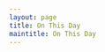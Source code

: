 ```yaml
---
layout: page
title: On This Day
maintitle: On This Day
---
```


<script>
onload = function (){
var today = new Date();
var month = today.getMonth()+1;
var day = today.getDate();
var OnThisDay ='/onthisday/sorry';
if (month == '01' && day == '01') {
OnThisDay ='/onthisday/01/01-01';
}
if (month == '01' && day == '02') {
OnThisDay ='/onthisday/01/01-02';
}
if (month == '01' && day == '03') {
OnThisDay ='/onthisday/01/01-03';
}
if (month == '01' && day == '04') {
OnThisDay ='/onthisday/01/01-04';
}
if (month == '01' && day == '05') {
OnThisDay ='/onthisday/01/01-05';
}
if (month == '01' && day == '06') {
OnThisDay ='/onthisday/01/01-06';
}
if (month == '01' && day == '07') {
OnThisDay ='/onthisday/01/01-07';
}
if (month == '01' && day == '08') {
OnThisDay ='/onthisday/01/01-08';
}
if (month == '01' && day == '09') {
OnThisDay ='/onthisday/01/01-09';
}
if (month == '01' && day == '10') {
OnThisDay ='/onthisday/01/01-10';
}
if (month == '01' && day == '11') {
OnThisDay ='/onthisday/01/01-11';
}
if (month == '01' && day == '12') {
OnThisDay ='/onthisday/01/01-12';
}
if (month == '01' && day == '13') {
OnThisDay ='/onthisday/01/01-13';
}
if (month == '01' && day == '14') {
OnThisDay ='/onthisday/01/01-14';
}
if (month == '01' && day == '15') {
OnThisDay ='/onthisday/01/01-15';
}
if (month == '01' && day == '16') {
OnThisDay ='/onthisday/01/01-16';
}
if (month == '01' && day == '17') {
OnThisDay ='/onthisday/01/01-17';
}
if (month == '01' && day == '18') {
OnThisDay ='/onthisday/01/01-18';
}
if (month == '01' && day == '19') {
OnThisDay ='/onthisday/01/01-19';
}
if (month == '01' && day == '20') {
OnThisDay ='/onthisday/01/01-20';
}
if (month == '01' && day == '21') {
OnThisDay ='/onthisday/01/01-21';
}
if (month == '01' && day == '22') {
OnThisDay ='/onthisday/01/01-22';
}
if (month == '01' && day == '23') {
OnThisDay ='/onthisday/01/01-23';
}
if (month == '01' && day == '24') {
OnThisDay ='/onthisday/01/01-24';
}
if (month == '01' && day == '25') {
OnThisDay ='/onthisday/01/01-25';
}
if (month == '01' && day == '26') {
OnThisDay ='/onthisday/01/01-26';
}
if (month == '01' && day == '27') {
OnThisDay ='/onthisday/01/01-27';
}
if (month == '01' && day == '28') {
OnThisDay ='/onthisday/01/01-28';
}
if (month == '01' && day == '29') {
OnThisDay ='/onthisday/01/01-29';
}
if (month == '01' && day == '30') {
OnThisDay ='/onthisday/01/01-30';
}
if (month == '01' && day == '31') {
OnThisDay ='/onthisday/01/01-31';
}
if (month == '2' && day == '01') {
OnThisDay ='/onthisday/02/02-01';
}
if (month == '2' && day == '02') {
OnThisDay ='/onthisday/02/02-02';
}
if (month == '2' && day == '03') {
OnThisDay ='/onthisday/02/02-03';
}
if (month == '2' && day == '04') {
OnThisDay ='/onthisday/02/02-04';
}
if (month == '2' && day == '05') {
OnThisDay ='/onthisday/02/02-05';
}
if (month == '2' && day == '06') {
OnThisDay ='/onthisday/02/02-06';
}
if (month == '2' && day == '07') {
OnThisDay ='/onthisday/02/02-07';
}
if (month == '2' && day == '08') {
OnThisDay ='/onthisday/02/02-08';
}
if (month == '2' && day == '09') {
OnThisDay ='/onthisday/02/02-09';
}
if (month == '2' && day == '10') {
OnThisDay ='/onthisday/02/02-10';
}
if (month == '2' && day == '11') {
OnThisDay ='/onthisday/02/02-11';
}
if (month == '2' && day == '12') {
OnThisDay ='/onthisday/02/02-12';
}
if (month == '2' && day == '13') {
OnThisDay ='/onthisday/02/02-13';
}
if (month == '2' && day == '14') {
OnThisDay ='/onthisday/02/02-14';
}
if (month == '2' && day == '15') {
OnThisDay ='/onthisday/02/02-15';
}
if (month == '2' && day == '16') {
OnThisDay ='/onthisday/02/02-16';
}
if (month == '2' && day == '17') {
OnThisDay ='/onthisday/02/02-17';
}
if (month == '2' && day == '18') {
OnThisDay ='/onthisday/02/02-18';
}
if (month == '2' && day == '19') {
OnThisDay ='/onthisday/02/02-19';
}
if (month == '2' && day == '20') {
OnThisDay ='/onthisday/02/02-20';
}
if (month == '2' && day == '21') {
OnThisDay ='/onthisday/02/02-21';
}
if (month == '2' && day == '22') {
OnThisDay ='/onthisday/02/02-22';
}
if (month == '2' && day == '23') {
OnThisDay ='/onthisday/02/02-23';
}
if (month == '2' && day == '24') {
OnThisDay ='/onthisday/02/02-24';
}
if (month == '2' && day == '25') {
OnThisDay ='/onthisday/02/02-25';
}
if (month == '2' && day == '26') {
OnThisDay ='/onthisday/02/02-26';
}
if (month == '2' && day == '27') {
OnThisDay ='/onthisday/02/02-27';
}
if (month == '2' && day == '28') {
OnThisDay ='/onthisday/02/02-28';
}
if (month == '2' && day == '29') {
OnThisDay ='/onthisday/02/02-29';
}
if (month == '3' && day == '1') {
OnThisDay ='/onthisday/03/03-01';
}
if (month == '3' && day == '2') {
OnThisDay ='/onthisday/03/03-02';
}
if (month == '3' && day == '3') {
OnThisDay ='/onthisday/03/03-03';
}
if (month == '3' && day == '4') {
OnThisDay ='/onthisday/03/03-04';
}
if (month == '3' && day == '5') {
OnThisDay ='/onthisday/03/03-05';
}
if (month == '3' && day == '6') {
OnThisDay ='/onthisday/03/03-06';
}
if (month == '3' && day == '7') {
OnThisDay ='/onthisday/03/03-07';
}
if (month == '3' && day == '8') {
OnThisDay ='/onthisday/03/03-08';
}
if (month == '3' && day == '9') {
OnThisDay ='/onthisday/03/03-09';
}
if (month == '3' && day == '10') {
OnThisDay ='/onthisday/03/03-10';
}
if (month == '3' && day == '11') {
OnThisDay ='/onthisday/03/03-11';
}
if (month == '3' && day == '12') {
OnThisDay ='/onthisday/03/03-12';
}
if (month == '3' && day == '13') {
OnThisDay ='/onthisday/03/03-13';
}
if (month == '3' && day == '14') {
OnThisDay ='/onthisday/03/03-14';
}
if (month == '3' && day == '15') {
OnThisDay ='/onthisday/03/03-15';
}
if (month == '3' && day == '16') {
OnThisDay ='/onthisday/03/03-16';
}
if (month == '3' && day == '17') {
OnThisDay ='/onthisday/03/03-17';
}
if (month == '3' && day == '18') {
OnThisDay ='/onthisday/03/03-18';
}
if (month == '3' && day == '19') {
OnThisDay ='/onthisday/03/03-19';
}
if (month == '3' && day == '20') {
OnThisDay ='/onthisday/03/03-20';
}
if (month == '3' && day == '21') {
OnThisDay ='/onthisday/03/03-21';
}
if (month == '3' && day == '22') {
OnThisDay ='/onthisday/03/03-22';
}
if (month == '3' && day == '23') {
OnThisDay ='/onthisday/03/03-23';
}
if (month == '3' && day == '24') {
OnThisDay ='/onthisday/03/03-24';
}
if (month == '3' && day == '25') {
OnThisDay ='/onthisday/03/03-25';
}
if (month == '3' && day == '26') {
OnThisDay ='/onthisday/03/03-26';
}
if (month == '3' && day == '27') {
OnThisDay ='/onthisday/03/03-27';
}
if (month == '3' && day == '28') {
OnThisDay ='/onthisday/03/03-28';
}
if (month == '3' && day == '29') {
OnThisDay ='/onthisday/03/03-29';
}
if (month == '3' && day == '30') {
OnThisDay ='/onthisday/03/03-30';
}
if (month == '3' && day == '31') {
OnThisDay ='/onthisday/03/03-31';
}
if (month == '04' && day == '01') {
OnThisDay ='/onthisday/04/04-01';
}
if (month == '04' && day == '02') {
OnThisDay ='/onthisday/04/04-02';
}
if (month == '04' && day == '03') {
OnThisDay ='/onthisday/04/04-03';
}
if (month == '04' && day == '04') {
OnThisDay ='/onthisday/04/04-04';
}
if (month == '04' && day == '05') {
OnThisDay ='/onthisday/04/04-05';
}
if (month == '04' && day == '06') {
OnThisDay ='/onthisday/04/04-06';
}
if (month == '04' && day == '07') {
OnThisDay ='/onthisday/04/04-07';
}
if (month == '04' && day == '08') {
OnThisDay ='/onthisday/04/04-08';
}
if (month == '04' && day == '09') {
OnThisDay ='/onthisday/04/04-09';
}
if (month == '04' && day == '10') {
OnThisDay ='/onthisday/04/04-10';
}
if (month == '04' && day == '11') {
OnThisDay ='/onthisday/04/04-11';
}
if (month == '04' && day == '12') {
OnThisDay ='/onthisday/04/04-12';
}
if (month == '04' && day == '13') {
OnThisDay ='/onthisday/04/04-13';
}
if (month == '04' && day == '14') {
OnThisDay ='/onthisday/04/04-14';
}
if (month == '04' && day == '15') {
OnThisDay ='/onthisday/04/04-15';
}
if (month == '04' && day == '16') {
OnThisDay ='/onthisday/04/04-16';
}
if (month == '04' && day == '17') {
OnThisDay ='/onthisday/04/04-17';
}
if (month == '04' && day == '18') {
OnThisDay ='/onthisday/04/04-18';
}
if (month == '04' && day == '19') {
OnThisDay ='/onthisday/04/04-19';
}
if (month == '04' && day == '20') {
OnThisDay ='/onthisday/04/04-20';
}
if (month == '04' && day == '21') {
OnThisDay ='/onthisday/04/04-21';
}
if (month == '04' && day == '22') {
OnThisDay ='/onthisday/04/04-22';
}
if (month == '04' && day == '23') {
OnThisDay ='/onthisday/04/04-23';
}
if (month == '04' && day == '24') {
OnThisDay ='/onthisday/04/04-24';
}
if (month == '04' && day == '25') {
OnThisDay ='/onthisday/04/04-25';
}
if (month == '04' && day == '26') {
OnThisDay ='/onthisday/04/04-26';
}
if (month == '04' && day == '27') {
OnThisDay ='/onthisday/04/04-27';
}
if (month == '04' && day == '28') {
OnThisDay ='/onthisday/04/04-28';
}
if (month == '04' && day == '29') {
OnThisDay ='/onthisday/04/04-29';
}
if (month == '04' && day == '30') {
OnThisDay ='/onthisday/04/04-30';
}
if (month == '05' && day == '01') {
OnThisDay ='/onthisday/05/05-01';
}
if (month == '05' && day == '02') {
OnThisDay ='/onthisday/05/05-02';
}
if (month == '05' && day == '03') {
OnThisDay ='/onthisday/05/05-03';
}
if (month == '05' && day == '04') {
OnThisDay ='/onthisday/05/05-04';
}
if (month == '05' && day == '05') {
OnThisDay ='/onthisday/05/05-05';
}
if (month == '05' && day == '06') {
OnThisDay ='/onthisday/05/05-06';
}
if (month == '05' && day == '07') {
OnThisDay ='/onthisday/05/05-07';
}
if (month == '05' && day == '08') {
OnThisDay ='/onthisday/05/05-08';
}
if (month == '05' && day == '09') {
OnThisDay ='/onthisday/05/05-09';
}
if (month == '05' && day == '10') {
OnThisDay ='/onthisday/05/05-10';
}
if (month == '05' && day == '11') {
OnThisDay ='/onthisday/05/05-11';
}
if (month == '05' && day == '12') {
OnThisDay ='/onthisday/05/05-12';
}
if (month == '05' && day == '13') {
OnThisDay ='/onthisday/05/05-13';
}
if (month == '05' && day == '14') {
OnThisDay ='/onthisday/05/05-14';
}
if (month == '05' && day == '15') {
OnThisDay ='/onthisday/05/05-15';
}
if (month == '05' && day == '16') {
OnThisDay ='/onthisday/05/05-16';
}
if (month == '05' && day == '17') {
OnThisDay ='/onthisday/05/05-17';
}
if (month == '05' && day == '18') {
OnThisDay ='/onthisday/05/05-18';
}
if (month == '05' && day == '19') {
OnThisDay ='/onthisday/05/05-19';
}
if (month == '05' && day == '20') {
OnThisDay ='/onthisday/05/05-20';
}
if (month == '05' && day == '21') {
OnThisDay ='/onthisday/05/05-21';
}
if (month == '05' && day == '22') {
OnThisDay ='/onthisday/05/05-22';
}
if (month == '05' && day == '23') {
OnThisDay ='/onthisday/05/05-23';
}
if (month == '05' && day == '24') {
OnThisDay ='/onthisday/05/05-24';
}
if (month == '05' && day == '25') {
OnThisDay ='/onthisday/05/05-25';
}
if (month == '05' && day == '26') {
OnThisDay ='/onthisday/05/05-26';
}
if (month == '05' && day == '27') {
OnThisDay ='/onthisday/05/05-27';
}
if (month == '05' && day == '28') {
OnThisDay ='/onthisday/05/05-28';
}
if (month == '05' && day == '29') {
OnThisDay ='/onthisday/05/05-29';
}
if (month == '05' && day == '30') {
OnThisDay ='/onthisday/05/05-30';
}
if (month == '05' && day == '31') {
OnThisDay ='/onthisday/05/05-31';
}
if (month == '6' && day == '01') {
OnThisDay ='/onthisday/06/06-01';
}
if (month == '6' && day == '02') {
OnThisDay ='/onthisday/06/06-02';
}
if (month == '6' && day == '03') {
OnThisDay ='/onthisday/06/06-03';
}
if (month == '6' && day == '04') {
OnThisDay ='/onthisday/06/06-04';
}
if (month == '6' && day == '05') {
OnThisDay ='/onthisday/06/06-05';
}
if (month == '6' && day == '06') {
OnThisDay ='/onthisday/06/06-06';
}
if (month == '6' && day == '07') {
OnThisDay ='/onthisday/06/06-07';
}
if (month == '6' && day == '08') {
OnThisDay ='/onthisday/06/06-08';
}
if (month == '6' && day == '09') {
OnThisDay ='/onthisday/06/06-09';
}
if (month == '6' && day == '10') {
OnThisDay ='/onthisday/06/06-10';
}
if (month == '6' && day == '11') {
OnThisDay ='/onthisday/06/06-11';
}
if (month == '6' && day == '12') {
OnThisDay ='/onthisday/06/06-12';
}
if (month == '6' && day == '13') {
OnThisDay ='/onthisday/06/06-13';
}
if (month == '6' && day == '14') {
OnThisDay ='/onthisday/06/06-14';
}
if (month == '6' && day == '15') {
OnThisDay ='/onthisday/06/06-15';
}
if (month == '6' && day == '16') {
OnThisDay ='/onthisday/06/06-16';
}
if (month == '6' && day == '17') {
OnThisDay ='/onthisday/06/06-17';
}
if (month == '6' && day == '18') {
OnThisDay ='/onthisday/06/06-18';
}
if (month == '6' && day == '19') {
OnThisDay ='/onthisday/06/06-19';
}
if (month == '6' && day == '20') {
OnThisDay ='/onthisday/06/06-20';
}
if (month == '6' && day == '21') {
OnThisDay ='/onthisday/06/06-21';
}
if (month == '6' && day == '22') {
OnThisDay ='/onthisday/06/06-22';
}
if (month == '6' && day == '23') {
OnThisDay ='/onthisday/06/06-23';
}
if (month == '6' && day == '24') {
OnThisDay ='/onthisday/06/06-24';
}
if (month == '6' && day == '25') {
OnThisDay ='/onthisday/06/06-25';
}
if (month == '6' && day == '26') {
OnThisDay ='/onthisday/06/06-26';
}
if (month == '6' && day == '27') {
OnThisDay ='/onthisday/06/06-27';
}
if (month == '6' && day == '28') {
OnThisDay ='/onthisday/06/06-28';
}
if (month == '6' && day == '29') {
OnThisDay ='/onthisday/06/06-29';
}
if (month == '6' && day == '30') {
OnThisDay ='/onthisday/06/06-30';
}
if (month == '7' && day == '01') {
OnThisDay ='/onthisday/07/07-01';
}
if (month == '7' && day == '02') {
OnThisDay ='/onthisday/07/07-02';
}
if (month == '7' && day == '03') {
OnThisDay ='/onthisday/07/07-03';
}
if (month == '7' && day == '04') {
OnThisDay ='/onthisday/07/07-04';
}
if (month == '7' && day == '05') {
OnThisDay ='/onthisday/07/07-05';
}
if (month == '7' && day == '06') {
OnThisDay ='/onthisday/07/07-06';
}
if (month == '7' && day == '07') {
OnThisDay ='/onthisday/07/07-07';
}
if (month == '7' && day == '08') {
OnThisDay ='/onthisday/07/07-08';
}
if (month == '7' && day == '09') {
OnThisDay ='/onthisday/07/07-09';
}
if (month == '7' && day == '10') {
OnThisDay ='/onthisday/07/07-10';
}
if (month == '7' && day == '11') {
OnThisDay ='/onthisday/07/07-11';
}
if (month == '7' && day == '12') {
OnThisDay ='/onthisday/07/07-12';
}
if (month == '7' && day == '13') {
OnThisDay ='/onthisday/07/07-13';
}
if (month == '7' && day == '14') {
OnThisDay ='/onthisday/07/07-14';
}
if (month == '7' && day == '15') {
OnThisDay ='/onthisday/07/07-15';
}
if (month == '7' && day == '16') {
OnThisDay ='/onthisday/07/07-16';
}
if (month == '7' && day == '17') {
OnThisDay ='/onthisday/07/07-17';
}
if (month == '7' && day == '18') {
OnThisDay ='/onthisday/07/07-18';
}
if (month == '7' && day == '19') {
OnThisDay ='/onthisday/07/07-19';
}
if (month == '7' && day == '20') {
OnThisDay ='/onthisday/07/07-20';
}
if (month == '7' && day == '21') {
OnThisDay ='/onthisday/07/07-21';
}
if (month == '7' && day == '22') {
OnThisDay ='/onthisday/07/07-22';
}
if (month == '7' && day == '23') {
OnThisDay ='/onthisday/07/07-23';
}
if (month == '7' && day == '24') {
OnThisDay ='/onthisday/07/07-24';
}
if (month == '7' && day == '25') {
OnThisDay ='/onthisday/07/07-25';
}
if (month == '7' && day == '26') {
OnThisDay ='/onthisday/07/07-26';
}
if (month == '7' && day == '27') {
OnThisDay ='/onthisday/07/07-27';
}
if (month == '7' && day == '28') {
OnThisDay ='/onthisday/07/07-28';
}
if (month == '7' && day == '29') {
OnThisDay ='/onthisday/07/07-29';
}
if (month == '7' && day == '30') {
OnThisDay ='/onthisday/07/07-30';
}
if (month == '7' && day == '31') {
OnThisDay ='/onthisday/07/07-31';
}
if (month == '8' && day == '01') {
OnThisDay ='/onthisday/08/08-01';
}
if (month == '8' && day == '02') {
OnThisDay ='/onthisday/08/08-02';
}
if (month == '8' && day == '03') {
OnThisDay ='/onthisday/08/08-03';
}
if (month == '8' && day == '04') {
OnThisDay ='/onthisday/08/08-04';
}
if (month == '8' && day == '05') {
OnThisDay ='/onthisday/08/08-05';
}
if (month == '8' && day == '06') {
OnThisDay ='/onthisday/08/08-06';
}
if (month == '8' && day == '07') {
OnThisDay ='/onthisday/08/08-07';
}
if (month == '8' && day == '08') {
OnThisDay ='/onthisday/08/08-08';;
}
if (month == '8' && day == '09') {
OnThisDay ='/onthisday/08/08-09';
}
if (month == '8' && day == '10') {
OnThisDay ='/onthisday/08/08-10';
}
if (month == '8' && day == '11') {
OnThisDay ='/onthisday/08/08-11';
}
if (month == '8' && day == '12') {
OnThisDay ='/onthisday/08/08-12';
}
if (month == '8' && day == '13') {
OnThisDay ='/onthisday/08/08-13';
}
if (month == '8' && day == '14') {
OnThisDay ='/onthisday/08/08-14';
}
if (month == '8' && day == '15') {
OnThisDay ='/onthisday/08/08-15';
}
if (month == '8' && day == '16') {
OnThisDay ='/onthisday/08/08-16';
}
if (month == '8' && day == '17') {
OnThisDay ='/onthisday/08/08-17';
}
if (month == '8' && day == '18') {
OnThisDay ='/onthisday/08/08-18';
}
if (month == '8' && day == '19') {
OnThisDay ='/onthisday/08/08-19';
}
if (month == '8' && day == '20') {
OnThisDay ='/onthisday/08/08-20';
}
if (month == '8' && day == '21') {
OnThisDay ='/onthisday/08/08-21';
}
if (month == '8' && day == '22') {
OnThisDay ='/onthisday/08/08-22';
}
if (month == '8' && day == '23') {
OnThisDay ='/onthisday/08/08-23';
}
if (month == '8' && day == '24') {
OnThisDay ='/onthisday/08/08-24';
}
if (month == '8' && day == '25') {
OnThisDay ='/onthisday/08/08-25';
}
if (month == '8' && day == '26') {
OnThisDay ='/onthisday/08/08-26';
}
if (month == '8' && day == '27') {
OnThisDay ='/onthisday/08/08-27';
}
if (month == '8' && day == '28') {
OnThisDay ='/onthisday/08/08-28';
}
if (month == '8' && day == '29') {
OnThisDay ='/onthisday/08/08-29';
}
if (month == '8' && day == '30') {
OnThisDay ='/onthisday/08/08-30';
}
if (month == '8' && day == '31') {
OnThisDay ='/onthisday/08/08-31';
}
if (month == '9' && day == '01') {
OnThisDay ='/onthisday/09/09-01';
}
if (month == '9' && day == '02') {
OnThisDay ='/onthisday/09/09-02';
}
if (month == '9' && day == '03') {
OnThisDay ='/onthisday/09/09-03';
}
if (month == '9' && day == '04') {
OnThisDay ='/onthisday/09/09-04';
}
if (month == '9' && day == '05') {
OnThisDay ='/onthisday/09/09-05';
}
if (month == '9' && day == '06') {
OnThisDay ='/onthisday/09/09-06';
}
if (month == '9' && day == '07') {
OnThisDay ='/onthisday/09/09-07';
}
if (month == '9' && day == '08') {
OnThisDay ='/onthisday/09/09-08';
}
if (month == '9' && day == '09') {
OnThisDay ='/onthisday/09/09-09';
}
if (month == '9' && day == '10') {
OnThisDay ='/onthisday/09/09-10';
}
if (month == '9' && day == '11') {
OnThisDay ='/onthisday/09/09-11';
}
if (month == '9' && day == '12') {
OnThisDay ='/onthisday/09/09-12';
}
if (month == '9' && day == '13') {
OnThisDay ='/onthisday/09/09-13';
}
if (month == '9' && day == '14') {
OnThisDay ='/onthisday/09/09-14';
}
if (month == '9' && day == '15') {
OnThisDay ='/onthisday/09/09-15';
}
if (month == '9' && day == '16') {
OnThisDay ='/onthisday/09/09-16';
}
if (month == '9' && day == '17') {
OnThisDay ='/onthisday/09/09-17';
}
if (month == '9' && day == '18') {
OnThisDay ='/onthisday/09/09-18';
}
if (month == '9' && day == '19') {
OnThisDay ='/onthisday/09/09-19';
}
if (month == '9' && day == '20') {
OnThisDay ='/onthisday/09/09-20';
}
if (month == '9' && day == '21') {
OnThisDay ='/onthisday/09/09-21';
}
if (month == '9' && day == '22') {
OnThisDay ='/onthisday/09/09-22';
}
if (month == '9' && day == '23') {
OnThisDay ='/onthisday/09/09-23';
}
if (month == '9' && day == '24') {
OnThisDay ='/onthisday/09/09-24';
}
if (month == '9' && day == '25') {
OnThisDay ='/onthisday/09/09-25';
}
if (month == '9' && day == '26') {
OnThisDay ='/onthisday/09/09-26';
}
if (month == '9' && day == '27') {
OnThisDay ='/onthisday/09/09-27';
}
if (month == '9' && day == '28') {
OnThisDay ='/onthisday/09/09-28';
}
if (month == '9' && day == '29') {
OnThisDay ='/onthisday/09/09-29';
}
if (month == '9' && day == '30') {
OnThisDay ='/onthisday/09/09-30';
}
if (month == '10' && day == '01') {
OnThisDay ='/onthisday/10/10-01';
}
if (month == '10' && day == '02') {
OnThisDay ='/onthisday/10/10-02';
}
if (month == '10' && day == '03') {
OnThisDay ='/onthisday/10/10-03';
}
if (month == '10' && day == '04') {
OnThisDay ='/onthisday/10/10-04';
}
if (month == '10' && day == '05') {
OnThisDay ='/onthisday/10/10-05';
}
if (month == '10' && day == '06') {
OnThisDay ='/onthisday/10/10-06';
}
if (month == '10' && day == '07') {
OnThisDay ='/onthisday/10/10-07';
}
if (month == '10' && day == '08') {
OnThisDay ='/onthisday/10/10-08';
}
if (month == '10' && day == '09') {
OnThisDay ='/onthisday/10/10-09';
}
if (month == '10' && day == '10') {
OnThisDay ='/onthisday/10/10-10';
}
if (month == '10' && day == '11') {
OnThisDay ='/onthisday/10/10-11';
}
if (month == '10' && day == '12') {
OnThisDay ='/onthisday/10/10-12';
}
if (month == '10' && day == '13') {
OnThisDay ='/onthisday/10/10-13';
}
if (month == '10' && day == '14') {
OnThisDay ='/onthisday/10/10-14';
}
if (month == '10' && day == '15') {
OnThisDay ='/onthisday/10/10-15';
}
if (month == '10' && day == '16') {
OnThisDay ='/onthisday/10/10-16';
}
if (month == '10' && day == '17') {
OnThisDay ='/onthisday/10/10-17';
}
if (month == '10' && day == '18') {
OnThisDay ='/onthisday/10/10-18';
}
if (month == '10' && day == '19') {
OnThisDay ='/onthisday/10/10-19';
}
if (month == '10' && day == '20') {
OnThisDay ='/onthisday/10/10-20';
}
if (month == '10' && day == '21') {
OnThisDay ='/onthisday/10/10-21';
}
if (month == '10' && day == '22') {
OnThisDay ='/onthisday/10/10-22';
}
if (month == '10' && day == '23') {
OnThisDay ='/onthisday/10/10-23';
}
if (month == '10' && day == '24') {
OnThisDay ='/onthisday/10/10-24';
}
if (month == '10' && day == '25') {
OnThisDay ='/onthisday/10/10-25';
}
if (month == '10' && day == '26') {
OnThisDay ='/onthisday/10/10-26';
}
if (month == '10' && day == '27') {
OnThisDay ='/onthisday/10/10-27';
}
if (month == '10' && day == '28') {
OnThisDay ='/onthisday/10/10-28';
}
if (month == '10' && day == '29') {
OnThisDay ='/onthisday/10/10-29';
}
if (month == '10' && day == '30') {
OnThisDay ='/onthisday/10/10-30';
}
if (month == '10' && day == '31') {
OnThisDay ='/onthisday/10/10-31';
}
if (month == '11' && day == '01') {
OnThisDay ='/onthisday/11/11-01';
}
if (month == '11' && day == '02') {
OnThisDay ='/onthisday/11/11-02';
}
if (month == '11' && day == '03') {
OnThisDay ='/onthisday/11/11-03';
}
if (month == '11' && day == '04') {
OnThisDay ='/onthisday/11/11-04';
}
if (month == '11' && day == '05') {
OnThisDay ='/onthisday/11/11-05';
}
if (month == '11' && day == '06') {
OnThisDay ='/onthisday/11/11-06';
}
if (month == '11' && day == '07') {
OnThisDay ='/onthisday/11/11-07';
}
if (month == '11' && day == '08') {
OnThisDay ='/onthisday/11/11-08';
}
if (month == '11' && day == '09') {
OnThisDay ='/onthisday/11/11-09';
}
if (month == '11' && day == '10') {
OnThisDay ='/onthisday/11/11-10';
}
if (month == '11' && day == '11') {
OnThisDay ='/onthisday/11/11-11';
}
if (month == '11' && day == '12') {
OnThisDay ='/onthisday/11/11-12';
}
if (month == '11' && day == '13') {
OnThisDay ='/onthisday/11/11-13';
}
if (month == '11' && day == '14') {
OnThisDay ='/onthisday/11/11-14';
}
if (month == '11' && day == '15') {
OnThisDay ='/onthisday/11/11-15';
}
if (month == '11' && day == '16') {
OnThisDay ='/onthisday/11/11-16';
}
if (month == '11' && day == '17') {
OnThisDay ='/onthisday/11/11-17';
}
if (month == '11' && day == '18') {
OnThisDay ='/onthisday/11/11-18';
}
if (month == '11' && day == '19') {
OnThisDay ='/onthisday/11/11-19';
}
if (month == '11' && day == '20') {
OnThisDay ='/onthisday/11/11-20';
}
if (month == '11' && day == '21') {
OnThisDay ='/onthisday/11/11-21';
}
if (month == '11' && day == '22') {
OnThisDay ='/onthisday/11/11-22';
}
if (month == '11' && day == '23') {
OnThisDay ='/onthisday/11/11-23';
}
if (month == '11' && day == '24') {
OnThisDay ='/onthisday/11/11-24';
}
if (month == '11' && day == '25') {
OnThisDay ='/onthisday/11/11-25';
}
if (month == '11' && day == '26') {
OnThisDay ='/onthisday/11/11-26';
}
if (month == '11' && day == '27') {
OnThisDay ='/onthisday/11/11-27';
}
if (month == '11' && day == '28') {
OnThisDay ='/onthisday/11/11-28';
}
if (month == '11' && day == '29') {
OnThisDay ='/onthisday/11/11-29';
}
if (month == '11' && day == '30') {
OnThisDay ='/onthisday/11/11-30';
}
if (month == '12' && day == '01') {
OnThisDay ='/onthisday/12/12-01';
}
if (month == '12' && day == '02') {
OnThisDay ='/onthisday/12/12-02';
}
if (month == '12' && day == '03') {
OnThisDay ='/onthisday/12/12-03';
}
if (month == '12' && day == '04') {
OnThisDay ='/onthisday/12/12-04';
}
if (month == '12' && day == '05') {
OnThisDay ='/onthisday/12/12-05';
}
if (month == '12' && day == '06') {
OnThisDay ='/onthisday/12/12-06';
}
if (month == '12' && day == '07') {
OnThisDay ='/onthisday/12/12-07';
}
if (month == '12' && day == '08') {
OnThisDay ='/onthisday/12/12-08';
}
if (month == '12' && day == '09') {
OnThisDay ='/onthisday/12/12-09';
}
if (month == '12' && day == '10') {
OnThisDay ='/onthisday/12/12-10';
}
if (month == '12' && day == '11') {
OnThisDay ='/onthisday/12/12-11';
}
if (month == '12' && day == '12') {
OnThisDay ='/onthisday/12/12-12';
}
if (month == '12' && day == '13') {
OnThisDay ='/onthisday/12/12-13';
}
if (month == '12' && day == '14') {
OnThisDay ='/onthisday/12/12-14';
}
if (month == '12' && day == '15') {
OnThisDay ='/onthisday/12/12-15';
}
if (month == '12' && day == '16') {
OnThisDay ='/onthisday/12/12-16';
}
if (month == '12' && day == '17') {
OnThisDay ='/onthisday/12/12-17';
}
if (month == '12' && day == '18') {
OnThisDay ='/onthisday/12/12-18';
}
if (month == '12' && day == '19') {
OnThisDay ='/onthisday/12/12-19';
}
if (month == '12' && day == '20') {
OnThisDay ='/onthisday/12/12-20';
}
if (month == '12' && day == '21') {
OnThisDay ='/onthisday/12/12-21';
}
if (month == '12' && day == '22') {
OnThisDay ='/onthisday/12/12-22';
}
if (month == '12' && day == '23') {
OnThisDay ='/onthisday/12/12-23';
}
if (month == '12' && day == '24') {
OnThisDay ='/onthisday/12/12-24';
}
if (month == '12' && day == '25') {
OnThisDay ='/onthisday/12/12-25';
}
if (month == '12' && day == '26') {
OnThisDay ='/onthisday/12/12-26';
}
if (month == '12' && day == '27') {
OnThisDay ='/onthisday/12/12-27';
}
if (month == '12' && day == '28') {
OnThisDay ='/onthisday/12/12-28';
}
if (month == '12' && day == '29') {
OnThisDay ='/onthisday/12/12-29';
}
if (month == '12' && day == '30') {
OnThisDay ='/onthisday/12/12-30';
}
if (month == '12' && day == '31') {
OnThisDay ='/onthisday/12/12-31';
}
window.location.href = OnThisDay;
}
</script>

